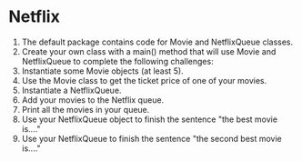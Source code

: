 
# Netflix
1. The default package contains code for Movie and NetflixQueue classes.
2. Create your own class with a main() method that will use Movie and NetflixQueue to complete the following challenges:
1. Instantiate some Movie objects (at least 5).
2. Use the Movie class to get the ticket price of one of your movies.
3. Instantiate a NetflixQueue.
4. Add your movies to the Netflix queue.
5. Print all the movies in your queue.
6. Use your NetflixQueue object to finish the sentence "the best movie is...."
7. Use your NetflixQueue to finish the sentence "the second best movie is...."
 


